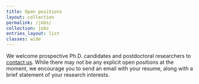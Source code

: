 ```yaml
---
title: Open positions
layout: collection
permalink: /jobs/
collection: jobs
entries_layout: list
classes: wide
---
```


We welcome prospective Ph.D. candidates and postdoctoral researchers to [contact us](/contact).
While there may not be any explicit open positions at the moment, we encourage you to send an email with your resume, along with a brief statement of your research interests.

